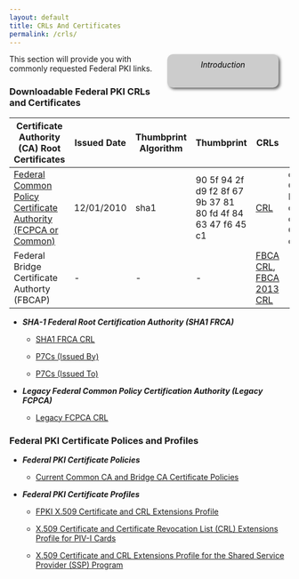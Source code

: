 ```yaml
---
layout: default
title: CRLs And Certificates
permalink: /crls/
---
```

<div style="float:right; padding:10px; margin-right:20px; border-radius:10px; width:180px; height:40px; box-shadow:3px 3px 5px 0px; text-align:center; background-color:#CCC; color:#666666">
<div style="color:#000000">
<em>Introduction</em>
</div>
</div>

This section will provide you with commonly requested Federal PKI links.

### Downloadable Federal PKI CRLs and Certificates ###

|Certificate Authority (CA) Root Certificates|Issued Date|Thumbprint Algorithm|Thumbprint|CRLs|CA's DN|Certs Issued By CA|Certs Issued to CA| 
|---|---|---|---|---|---|---|---|
|[Federal Common Policy Certificate Authority (FCPCA or Common)](http://http.fpki.gov/fcpca/fcpca.crt)|12/01/2010|sha1|90 5f 94 2f d9 f2 8f 67 9b 37 81 80 fd 4f 84 63 47 f6 45 c1|[CRL](http://http.fpki.gov/fcpca/fcpca.crl)|cn=Federal Common Policy CA, ou=FPKI, o=U.S. Government, c=US|[Certs Issued By FCPCA](http://http.fpki.gov/fcpca/caCertsIssuedByfcpca.p7c)|[Certs Issued To FCPCA](http://http.fpki.gov/fcpca/caCertsIssuedTofcpca.p7c)|
|Federal Bridge Certificate Authorty (FBCAP)|-|-|-|[FBCA CRL](http://http.fpki.gov/bridge/fbca.crl), [FBCA 2013 CRL](http://http.fpki.gov/bridge/fbca2013.crl)|-|[Certs Issued By FBCA](http://http.fpki.gov/bridge/caCertsIssuedByfbca2013.p7c)|[Certs Issued To FBCA](http://http.fpki.gov/bridge/caCertsIssuedTofbca2013.p7c)|

* ***SHA-1 Federal Root Certification Authority (SHA1 FRCA)***

     * [SHA1 FRCA CRL](http://http.fpki.gov/sha1frca/sha1frca.cr)

     * [P7Cs (Issued By)](http://http.fpki.gov/sha1frca/caCertsIssuedBysha1frca.p7c)

     * [P7Cs (Issued To)](http://http.fpki.gov/sha1frca/caCertsIssuedTosha1frca.p7c)

* ***Legacy Federal Common Policy Certification Authority (Legacy FCPCA)***

     * [Legacy FCPCA CRL](http://fpkia.gsa.gov/CommonPolicy/CommonPolicy%281%29.crl)

### Federal PKI Certificate Polices and Profiles ###

* ***Federal PKI Certificate Policies***

     * [Current Common CA and Bridge CA Certificate Policies](https://www.idmanagement.gov/IDM/s/article_content_old?tag=a0Gt0000000SfwS) 

- ***Federal PKI Certificate Profiles***

     * [FPKI X.509 Certificate and CRL Extensions Profile](https://www.idmanagement.gov/IDM/s/document_detail?Id=kA0t00000008Od8CAE)

     * [X.509 Certificate and Certificate Revocation List (CRL) Extensions Profile for PIV-I Cards](https://www.idmanagement.gov/IDM/s/document_detail?Id=kA0t00000008ObiCAE)

     * [X.509 Certificate and CRL Extensions Profile for the Shared Service Provider (SSP) Program](https://www.idmanagement.gov/IDM/s/document_detail?Id=kA0t0000000GmdcCAC)










